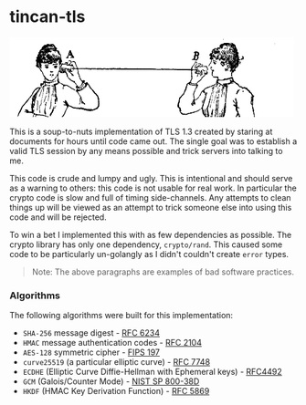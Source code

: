 # tincan-tls

<img src="https://github.com/syncsynchalt/tincan-tls/raw/master/images/tincan.png"
     alt="Lover's telephone" width="498" height="140" />

This is a soup-to-nuts implementation of TLS 1.3 created by staring
at documents for hours until code came out.  The single goal was
to establish a valid TLS session by any means possible and trick
servers into talking to me.

This code is crude and lumpy and ugly.  This is intentional and
should serve as a warning to others: this code is not usable for
real work.  In particular the crypto code is slow and full of timing
side-channels.  Any attempts to clean things up will be viewed as
an attempt to trick someone else into using this code and will be
rejected.

To win a bet I implemented this with as few dependencies as possible.
The crypto library has only one dependency, `crypto/rand`.  This
caused some code to be particularly un-golangly as I didn't couldn't
create `error` types.

> Note: The above paragraphs are examples of bad software practices.

### Algorithms

The following algorithms were built for this implementation:

* `SHA-256` message digest - [RFC 6234](https://tools.ietf.org/html/rfc6234)
* `HMAC` message authentication codes - [RFC 2104](https://tools.ietf.org/html/rfc2104)
* `AES-128` symmetric cipher - [FIPS 197](https://nvlpubs.nist.gov/nistpubs/FIPS/NIST.FIPS.197.pdf)
* `curve25519` (a particular elliptic curve) - [RFC 7748](https://tools.ietf.org/html/rfc7748)
* `ECDHE` (Elliptic Curve Diffie-Hellman with Ephemeral keys) - [RFC4492](https://tools.ietf.org/html/rfc4492)
* `GCM` (Galois/Counter Mode) - [NIST SP 800-38D](https://csrc.nist.gov/publications/detail/sp/800-38d/final)
* `HKDF` (HMAC Key Derivation Function) - [RFC 5869](https://tools.ietf.org/html/rfc5869)
